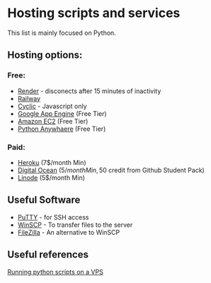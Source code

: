 # Hosting scripts and services

This list is mainly focused on Python.

## Hosting options:

### Free:
- [Render](https://render.com) - disconects after 15 minutes of inactivity
- [Railway](https://railway.app)
- [Cyclic](https://cyclic.sh) - Javascript only
- [Google App Engine](https://cloud.google.com/appengine/) (Free Tier)
- [Amazon EC2](https://aws.amazon.com/ec2) (Free Tier)
- [Python Anywhaere](https://www.pythonanywhere.com) (Free Tier)

### Paid:
- [Heroku](https://www.heroku.com/) (7$/month Min)
- [Digital Ocean](https://www.digitalocean.com) (5$/month Min, 50$ credit from Github Student Pack)
- [Linode](https://www.linode.com/) (5$/month Min)

## Useful Software
- [PuTTY](https://www.putty.org/) - for SSH access
- [WinSCP](https://winscp.net/eng/index.php) - To transfer files to the server
- [FileZilla](https://filezilla-project.org/) - An alternative to WinSCP

## Useful references
[Running python scripts on a VPS](https://nikolak.com/deploying-python-code-to-vps/)
